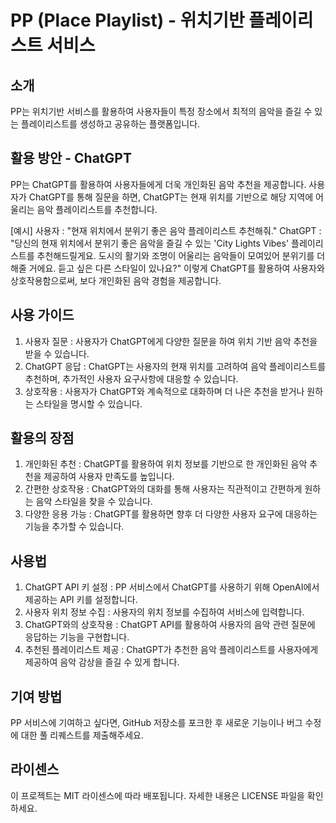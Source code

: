 # PP (Place Playlist) - 위치기반 플레이리스트 서비스

## 소개

PP는 위치기반 서비스를 활용하여 사용자들이 특정 장소에서 최적의 음악을 즐길 수 있는 플레이리스트를 생성하고 공유하는 플랫폼입니다.

## 활용 방안 - ChatGPT

PP는 ChatGPT를 활용하여 사용자들에게 더욱 개인화된 음악 추천을 제공합니다. 사용자가 ChatGPT를 통해 질문을 하면, ChatGPT는 현재 위치를 기반으로 해당 지역에 어울리는 음악 플레이리스트를 추천합니다.

[예시]
사용자 : "현재 위치에서 분위기 좋은 음악 플레이리스트 추천해줘."
ChatGPT : "당신의 현재 위치에서 분위기 좋은 음악을 즐길 수 있는 'City Lights Vibes' 플레이리스트를 추천해드릴게요. 도시의 활기와 조명이 어울리는 음악들이 모여있어 분위기를 더해줄 거에요. 듣고 싶은 다른 스타일이 있나요?"
이렇게 ChatGPT를 활용하여 사용자와 상호작용함으로써, 보다 개인화된 음악 경험을 제공합니다.

## 사용 가이드

 1. 사용자 질문 : 사용자가 ChatGPT에게 다양한 질문을 하여 위치 기반 음악 추천을 받을 수 있습니다.
 2. ChatGPT 응답 : ChatGPT는 사용자의 현재 위치를 고려하여 음악 플레이리스트를 추천하며, 추가적인 사용자 요구사항에 대응할 수 있습니다.
 3. 상호작용 : 사용자가 ChatGPT와 계속적으로 대화하며 더 나은 추천을 받거나 원하는 스타일을 명시할 수 있습니다.

## 활용의 장점

 1. 개인화된 추천 : ChatGPT를 활용하여 위치 정보를 기반으로 한 개인화된 음악 추천을 제공하여 사용자 만족도를 높입니다.
 2. 간편한 상호작용 : ChatGPT와의 대화를 통해 사용자는 직관적이고 간편하게 원하는 음악 스타일을 찾을 수 있습니다.
 3. 다양한 응용 가능 : ChatGPT를 활용하면 향후 더 다양한 사용자 요구에 대응하는 기능을 추가할 수 있습니다.

## 사용법

 1. ChatGPT API 키 설정 : PP 서비스에서 ChatGPT를 사용하기 위해 OpenAI에서 제공하는 API 키를 설정합니다.
 2. 사용자 위치 정보 수집 : 사용자의 위치 정보를 수집하여 서비스에 입력합니다.
 3. ChatGPT와의 상호작용 : ChatGPT API를 활용하여 사용자의 음악 관련 질문에 응답하는 기능을 구현합니다.
 4. 추천된 플레이리스트 제공 : ChatGPT가 추천한 음악 플레이리스트를 사용자에게 제공하여 음악 감상을 즐길 수 있게 합니다.

## 기여 방법

PP 서비스에 기여하고 싶다면, GitHub 저장소를 포크한 후 새로운 기능이나 버그 수정에 대한 풀 리퀘스트를 제출해주세요.

## 라이센스

이 프로젝트는 MIT 라이센스에 따라 배포됩니다. 자세한 내용은 LICENSE 파일을 확인하세요.
